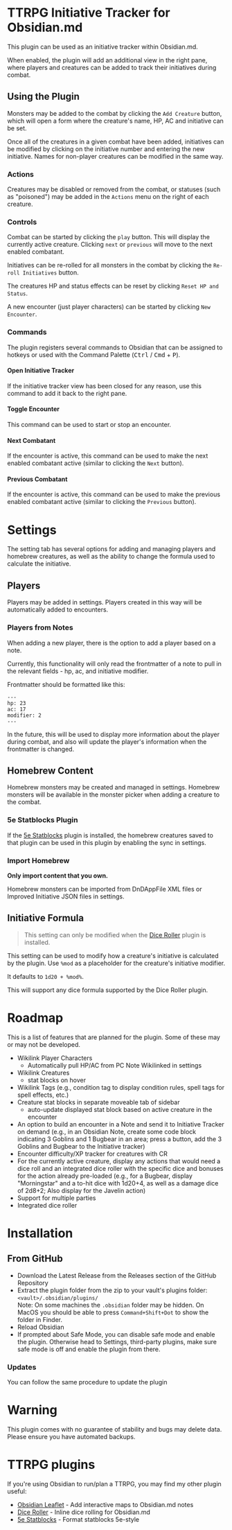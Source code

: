 # TTRPG Initiative Tracker for Obsidian.md

This plugin can be used as an initiative tracker within Obsidian.md.

When enabled, the plugin will add an additional view in the right pane, where players and creatures can be added to track their initiatives during combat.

## Using the Plugin

Monsters may be added to the combat by clicking the `Add Creature` button, which will open a form where the creature's name, HP, AC and initiative can be set.

Once all of the creatures in a given combat have been added, initiatives can be modified by clicking on the initiative number and entering the new initiative. Names for non-player creatures can be modified in the same way.

### Actions

Creatures may be disabled or removed from the combat, or statuses (such as "poisoned") may be added in the `Actions` menu on the right of each creature.

### Controls

Combat can be started by clicking the `play` button. This will display the currently active creature. Clicking `next` or `previous` will move to the next enabled combatant.

Initiatives can be re-rolled for all monsters in the combat by clicking the `Re-roll Initiatives` button.

The creatures HP and status effects can be reset by clicking `Reset HP and Status`.

A new encounter (just player characters) can be started by clicking `New Encounter`.

### Commands

The plugin registers several commands to Obsidian that can be assigned to hotkeys or used with the Command Palette (<kbd>Ctrl</kbd> / <kbd>Cmd</kbd> + <kbd>P</kbd>).

#### Open Initiative Tracker

If the initiative tracker view has been closed for any reason, use this command to add it back to the right pane.

#### Toggle Encounter

This command can be used to start or stop an encounter.

#### Next Combatant

If the encounter is active, this command can be used to make the next enabled combatant active (similar to clicking the `Next` button).

#### Previous Combatant

If the encounter is active, this command can be used to make the previous enabled combatant active (similar to clicking the `Previous` button).

# Settings

The setting tab has several options for adding and managing players and homebrew creatures, as well as the ability to change the formula used to calculate the initiative.
## Players

Players may be added in settings. Players created in this way will be automatically added to encounters.

### Players from Notes

When adding a new player, there is the option to add a player based on a note.

Currently, this functionality will only read the frontmatter of a note to pull in the relevant fields - hp, ac, and initiative modifier.

Frontmatter should be formatted like this:

```
---
hp: 23
ac: 17
modifier: 2
---
```

In the future, this will be used to display more information about the player during combat, and also will update the player's information when the frontmatter is changed.

## Homebrew Content

Homebrew monsters may be created and managed in settings. Homebrew monsters will be available in the monster picker when adding a creature to the combat.

### 5e Statblocks Plugin

If the [5e Statblocks](https://github.com/valentine195/obsidian-5e-statblocks) plugin is installed, the homebrew creatures saved to that plugin can be used in this plugin by enabling the sync in settings.

### Import Homebrew

**Only import content that you own.**

Homebrew monsters can be imported from DnDAppFile XML files or Improved Initiative JSON files in settings.

## Initiative Formula

> This setting can only be modified when the [Dice Roller](https://github.com/valentine195/obsidian-dice-roller) plugin is installed.

This setting can be used to modify how a creature's initiative is calculated by the plugin. Use `%mod` as a placeholder for the creature's initiative modifier.

It defaults to `1d20 + %mod%`.

This will support any dice formula supported by the Dice Roller plugin.

# Roadmap

This is a list of features that are planned for the plugin. Some of these may or may not be developed.

-   Wikilink Player Characters
    -   Automatically pull HP/AC from PC Note Wikilinked in settings
-   Wikilink Creatures
    -   stat blocks on hover
-   Wikilink Tags (e.g., condition tag to display condition rules, spell tags for spell effects, etc.)
-   Creature stat blocks in separate moveable tab of sidebar
    -   auto-update displayed stat block based on active creature in the encounter
-   An option to build an encounter in a Note and send it to Initiative Tracker on demand (e.g., in an Obsidian Note, create some code block indicating 3 Goblins and 1 Bugbear in an area; press a button, add the 3 Goblins and Bugbear to the Initiative tracker)
-   Encounter difficulty/XP tracker for creatures with CR
-   For the currently active creature, display any actions that would need a dice roll and an integrated dice roller with the specific dice and bonuses for the action already pre-loaded (e.g., for a Bugbear, display "Morningstar" and a to-hit dice with 1d20+4, as well as a damage dice of 2d8+2; Also display for the Javelin action)
-   Support for multiple parties
-   Integrated dice roller

# Installation

<!-- ## From within Obsidian

From Obsidian v0.9.8, you can activate this plugin within Obsidian by doing the following:

-   Open Settings > Third-party plugin
-   Make sure Safe mode is **off**
-   Click Browse community plugins
-   Search for this plugin
-   Click Install
-   Once installed, close the community plugins window and activate the newly installed plugin -->

## From GitHub

-   Download the Latest Release from the Releases section of the GitHub Repository
-   Extract the plugin folder from the zip to your vault's plugins folder: `<vault>/.obsidian/plugins/`  
    Note: On some machines the `.obsidian` folder may be hidden. On MacOS you should be able to press `Command+Shift+Dot` to show the folder in Finder.
-   Reload Obsidian
-   If prompted about Safe Mode, you can disable safe mode and enable the plugin.
    Otherwise head to Settings, third-party plugins, make sure safe mode is off and
    enable the plugin from there.

### Updates

You can follow the same procedure to update the plugin

# Warning

This plugin comes with no guarantee of stability and bugs may delete data.
Please ensure you have automated backups.

# TTRPG plugins

If you're using Obsidian to run/plan a TTRPG, you may find my other plugin useful:

-   [Obsidian Leaflet](https://github.com/valentine195/obsidian-leaflet-plugin) - Add interactive maps to Obsidian.md notes
-   [Dice Roller](https://github.com/valentine195/obsidian-dice-roller) - Inline dice rolling for Obsidian.md
-   [5e Statblocks](https://github.com/valentine195/obsidian-5e-statblocks) - Format statblocks 5e-style
